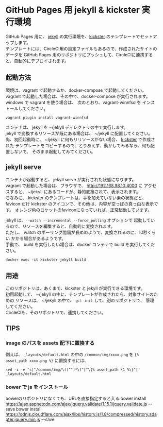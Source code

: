 GitHub Pages 用 jekyll & kickster 実行環境
=========================================

GitHub Pages 用に、 [jekyll](http://jekyllrb.com/) の実行環境を、[kickster](http://kickster.nielsenramon.com/) のテンプレートでセットアップします。  
テンプレートには、CircleCI用の設定ファイルもあるので、作成されたサイトのデータを
GitHub Pages 用のリポジトリにプッシュして、CircleCIに連携すると、自動的にデプロイされます。

## 起動方法
環境は、vagrant で起動するか、docker-compose で起動してください。  
vagrant で起動した場合は、その中で、docker-compose が実行されます。  
windows で vagrant を使う場合は、 次のとおり、vagrant-winnfsd を
インストールしてください。  
```
vagrant plugin install vagrant-winnfsd
```
コンテナは、 jekyll を  ~/jekyll  ディレクトリの中で実行します。  
jekyll で変換するリソースが既にある場合は、 ~/jekyll  に配置してください。  
尚、初回起動時に、 ~/jekyll  に何もリリソースがない場合、
[kickster](http://kickster.nielsenramon.com/) で作成された
テンプレートをコピーするので、とりあえず、動かしてみるなら、何も配置しないで、
そのまま起動してみてください。

## jekyll serve
コンテナが起動すると、 jekyll serve が実行された状態になります。  
vagrant で起動した場合は、ブラウザで、 http://192.168.98.10:4000 に
アクセスすると、 ~/jekyll にあるコードが、静的変換されて、表示されます。   
ちなみに、 kickster のテンプレートは、手を加えていない素の状態だと、favicon だけ
 kickster のアイコンで、その他は、内容が空っぽの真っ白な表示です。
オレンジ色のロケットのfaviconになっていれば、正常起動しています。  

jekyll は、```--watch --incremental --force_polling``` オプションで
起動しているので、リソースを編集すると、自動的に変換されます。  
ただし、 watch のポーリング間隔が長めのようで、変換されるのに、10秒くらい
かかる場合があるようです。  
手動で、 build を実行したい場合は、docker コンテナで build を実行してください。  
```
docker exec -it kickster jekyll build
```

## 用途
このリポジトリは、あくまで、kickster と jekyll が実行できる環境です。  
初回起動して、 ~/jekyll  の中に、テンプレートが作成されたら、対象サイトのための
リソースは、 ~/jekyll の中で、 ```git init``` して、別のリポジトリで、
管理してください。  
CircleCIも、そのリポジトリで、連携してください。

## TIPS

### image のパスを assets 配下に置換する
例えば、 ```_layouts/default.html``` の中の ```/common/img/xxxx.png``` を ```{% asset_path xxxx.png %}``` に置換するには、
```
sed -i -e 's|"/common/img/\([^"]*\)"|"\{% asset_path \1 %\}"|' _layouts/default.html 
```
### bower で js をインストール
bowerのリポジトリになくても、URLを直接指定すると入る
bower install https://ajax.aspnetcdn.com/ajax/jquery.validate/1.15.1/jquery.validate.js --save
bower install https://cdnjs.cloudflare.com/ajax/libs/history.js/1.8/compressed/history.adapter.jquery.min.js --save
